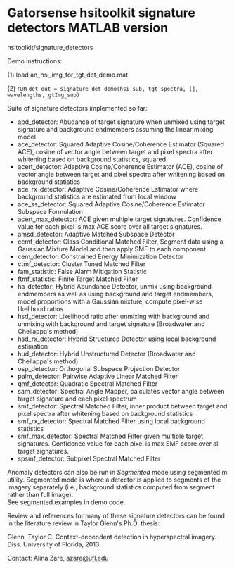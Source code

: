 # Gatorsense hsitoolkit signature detectors MATLAB version
hsitoolkit/signature_detectors

Demo instructions:

(1) load an_hsi_img_for_tgt_det_demo.mat

(2) run `det_out = signature_det_demo(hsi_sub, tgt_spectra, [], wavelengths, gtImg_sub)`

Suite of signature detectors implemented so far:
- abd_detector: Abudance of target signature when unmixed using target signature and background endmembers assuming the linear mixing model
- ace_detector: Squared Adaptive Cosine/Coherence Estimator (Squared ACE), cosine of vector angle between target and pixel spectra after whitening based on background statistics, squared
- acert_detector: Adaptive Cosine/Coherence Estimator (ACE), cosine of vector angle between target and pixel spectra after whitening based on background statistics
- ace_rx_detector: Adaptive Cosine/Coherence Estimator where background statistics are estimated from local window
- ace_ss_detector: Squared Adaptive Cosine/Coherence Estimator Subspace Formulation
- acert_max_detector: ACE given multiple target signatures. Confidence value for each pixel is max ACE score over all target signatures.
- amsd_detector: Adaptive Matched Subspace Detector
- ccmf_detector: Class Conditional Matched Filter, Segment data using a Gaussian Mixture Model and then apply SMF to each component 
- cem_detector: Constrained Energy Minimization Detector
- ctmf_detector: Cluster Tuned Matched Filter
- fam_statistic: False Alarm Mitigation Statistic
- ftmf_statistic: Finite Target Matched Filter
- ha_detector: Hybrid Abundance Detector, unmix using background endmembers as well as using background and target endmembers, model proportions with a Gaussian mixture, compute pixel-wise likelihood ratios
- hsd_detector: Likelihood ratio after unmixing with background and unmixing with background and target signature (Broadwater and Chellappa's method)
- hsd_rx_detector: Hybrid Structured Detector using local background estimation
- hud_detector: Hybrid Unstructured Detector (Broadwater and Chellappa's method)
- osp_detector: Orthogonal Subspace Projection Detector
- palm_detector: Pairwise Adaptive Linear Matched Filter
- qmf_detector: Quadratic Spectral Matched Filter
- sam_detector: Spectral Angle Mapper, calculates vector angle between target signature and each pixel spectrum
- smf_detector: Spectral Matched Filter, inner product between target and pixel spectra after whitening based on background statistics
- smf_rx_detector: Spectral Matched Filter using local background statistics
- smf_max_detector: Spectral Matched Filter given multiple target signatures. Confidence value for each pixel is max SMF score over all target signatures.
- spsmf_detector: Subpixel Spectral Matched Filter

Anomaly detectors can also be run in *Segmented* mode using segmented.m utility.
Segmented mode is where a detector is applied to segments of the imagery separately (i.e., background statistics computed from segment rather than full image).  
See segmented examples in demo code. 

Review and references for many of these signature detectors can be found in the literature review in Taylor Glenn's Ph.D. thesis: 

Glenn, Taylor C. Context-dependent detection in hyperspectral imagery. Diss. University of Florida, 2013.

Contact: Alina Zare, azare@ufl.edu
